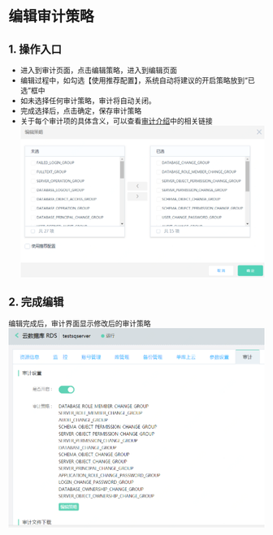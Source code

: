 # 编辑审计策略

## 1. 操作入口
- 进入到审计页面，点击编辑策略，进入到编辑页面
- 编辑过程中，如勾选【使用推荐配置】，系统自动将建议的开启策略放到“已选”框中
- 如未选择任何审计策略，审计将自动关闭。
- 完成选择后，点击确定，保存审计策略
- 关于每个审计项的具体含义，可以查看[审计介绍](Audit-Introduction.md)中的相关链接
![编辑审计1](../../../../image/RDS/Edit-Audit-1.png)

## 2. 完成编辑
编辑完成后，审计界面显示修改后的审计策略
![编辑审计2](../../../../image/RDS/Edit-Audit-2.png)
